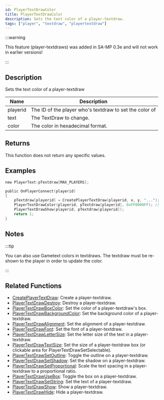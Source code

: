 ```yaml
---
id: PlayerTextDrawColor
title: PlayerTextDrawColor
description: Sets the text color of a player-textdraw.
tags: ["player", "textdraw", "playertextdraw"]
---
```


:::warning

This feature (player-textdraws) was added in SA-MP 0.3e and will not work in earlier versions!

:::

## Description

Sets the text color of a player-textdraw

| Name     | Description                                             |
| -------- | ------------------------------------------------------- |
| playerid | The ID of the player who's textdraw to set the color of |
| text     | The TextDraw to change.                                 |
| color    | The color in hexadecimal format.                        |

## Returns

This function does not return any specific values.

## Examples

```c
new PlayerText:pTextdraw[MAX_PLAYERS];

public OnPlayerConnect(playerid)
{
    pTextdraw[playerid] = CreatePlayerTextDraw(playerid, x, y, "...");
    PlayerTextDrawColor(playerid, pTextdraw[playerid], 0xFF0000FF); // Red text
    PlayerTextDrawShow(playerid, pTextdraw[playerid]);
    return 1;
}
```

## Notes

:::tip

You can also use Gametext colors in textdraws.
The textdraw must be re-shown to the player in order to update the color.

:::

## Related Functions

- [CreatePlayerTextDraw](../functions/CreatePlayerTextDraw.md): Create a player-textdraw.
- [PlayerTextDrawDestroy](../functions/PlayerTextDrawDestroy.md): Destroy a player-textdraw.
- [PlayerTextDrawBoxColor](../functions/PlayerTextDrawBoxColor.md): Set the color of a player-textdraw's box.
- [PlayerTextDrawBackgroundColor](../functions/PlayerTextDrawBackgroundColor.md): Set the background color of a player-textdraw.
- [PlayerTextDrawAlignment](../functions/PlayerTextDrawAlignment.md): Set the alignment of a player-textdraw.
- [PlayerTextDrawFont](../functions/PlayerTextDrawFont.md): Set the font of a player-textdraw.
- [PlayerTextDrawLetterSize](../functions/PlayerTextDrawLetterSize.md): Set the letter size of the text in a player-textdraw.
- [PlayerTextDrawTextSize](../functions/PlayerTextDrawTextSize.md): Set the size of a player-textdraw box (or clickable area for PlayerTextDrawSetSelectable).
- [PlayerTextDrawSetOutline](../functions/PlayerTextDrawSetOutline.md): Toggle the outline on a player-textdraw.
- [PlayerTextDrawSetShadow](../functions/PlayerTextDrawSetShadow.md): Set the shadow on a player-textdraw.
- [PlayerTextDrawSetProportional](../functions/PlayerTextDrawSetProportional.md): Scale the text spacing in a player-textdraw to a proportional ratio.
- [PlayerTextDrawUseBox](../functions/PlayerTextDrawUseBox.md): Toggle the box on a player-textdraw.
- [PlayerTextDrawSetString](../functions/PlayerTextDrawSetString.md): Set the text of a player-textdraw.
- [PlayerTextDrawShow](../functions/PlayerTextDrawShow.md): Show a player-textdraw.
- [PlayerTextDrawHide](../functions/PlayerTextDrawHide.md): Hide a player-textdraw.
